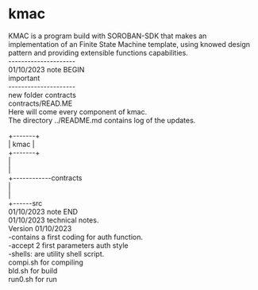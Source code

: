 # kmac
KMAC is a program build with SOROBAN-SDK that makes an  implementation of an Finite State Machine template,  using knowed design pattern and providing extensible functions capabilities. <br />
---------------------<br />
01/10/2023 note BEGIN <br />
important  <br />
--------------------- <br />
new folder contracts <br />
contracts/READ.ME <br />
Here will come every component of kmac. <br />
The directory ../README.md contains log of the updates. <br />

+-------+<br />
| kmac  |<br />
+-------+<br />
    |<br />
    |<br />
    +------------contracts<br />
                 |<br />
                 |<br />
                 +------src<br />
01/10/2023 note  END<br />
01/10/2023 technical notes.<br />
Version 01/10/2023<br />
-contains a first coding for auth function.<br />
-accept 2 first parameters auth style<br />
-shells: are utility shell script.<br />
 compi.sh for compiling<br />
 bld.sh   for build<br />
 run0.sh  for run<br />
 

